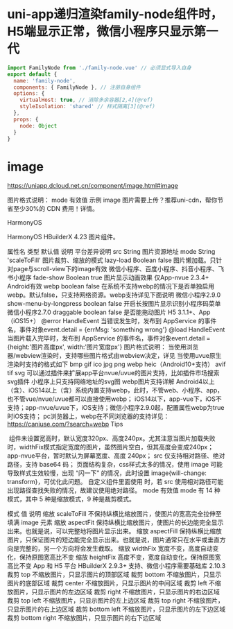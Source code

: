 # uni-app递归渲染family-node组件时，H5端显示正常，微信小程序只显示第一代
```js
import FamilyNode from './family-node.vue' // 必须显式导入自身
export default {
  name: 'family-node',
  components: { FamilyNode }, // 注册自身组件
  options: {
    virtualHost: true, // 消除多余容器[2,4](@ref)
    styleIsolation: 'shared' // 样式隔离[3](@ref)
  },
  props: {
    node: Object
  }
}
```
# image
https://uniapp.dcloud.net.cn/component/image.html#image


图片格式说明：
mode 有效值
示例
image
图片需要上传？推荐uni-cdn，帮你节省至少30%的 CDN 费用！详情。

HarmonyOS

HarmonyOS
HBuilderX 4.23
图片组件。

属性名	类型	默认值	说明	平台差异说明
src	String		图片资源地址
mode	String	'scaleToFill'	图片裁剪、缩放的模式
lazy-load	Boolean	false	图片懒加载。只针对page与scroll-view下的image有效	微信小程序、百度小程序、抖音小程序、飞书小程序
fade-show	Boolean	true	图片显示动画效果	仅App-nvue 2.3.4+ Android有效
webp	boolean	false	在系统不支持webp的情况下是否单独启用webp。默认false，只支持网络资源。webp支持详见下面说明	微信小程序2.9.0
show-menu-by-longpress	boolean	false	开启长按图片显示识别小程序码菜单	微信小程序2.7.0
draggable	boolean	false	是否能拖动图片	H5 3.1.1+、App（iOS15+）
@error	HandleEvent		当错误发生时，发布到 AppService 的事件名，事件对象event.detail = {errMsg: 'something wrong'}
@load	HandleEvent		当图片载入完毕时，发布到 AppService 的事件名，事件对象event.detail = {height:'图片高度px', width:'图片宽度px'}
图片格式说明：
当使用浏览器/webview渲染时，支持哪些图片格式由webview决定，详见
当使用uvue原生渲染时支持的格式如下
 bmp
 gif
 ico
 jpg
 png
 webp
 heic（Android10+支持）
 avif
 tif
 svg
可以通过插件来扩展app平台nvue/uvue的图片支持，比如插件市场搜索svg插件
小程序上只支持网络地址的svg图
webp图片支持详解
Android4以上（含）、iOS14以上（含）系统内置支持webp，此时，不管web、小程序、app，也不管vue/nvue/uvue都可以直接使用webp；
iOS14以下，app-vue下，iOS不支持；app-nvue/uvue下，iOS支持；微信小程序2.9.0起，配置属性webp为true时iOS支持；
pc浏览器上，webp在不同浏览器的支持详见：https://caniuse.com/?search=webp
Tips

<image> 组件未设置宽高时，默认宽度320px、高度240px。尤其注意当图片加载失败时，widthFix模式指定宽度的图片，虽然图片空白，但其高度会变成240px；app-nvue平台，暂时默认为屏幕宽度、高度 240px；
src 仅支持相对路径、绝对路径，支持 base64 码；
页面结构复杂，css样式太多的情况，使用 image 可能导致样式生效较慢，出现 “闪一下” 的情况，此时设置 image{will-change: transform}，可优化此问题。
自定义组件里面使用 <image>时，若 src 使用相对路径可能出现路径查找失败的情况，故建议使用绝对路径。
mode 有效值
mode 有 14 种模式，其中 5 种是缩放模式，9 种是裁剪模式。

模式	值	说明
缩放	scaleToFill	不保持纵横比缩放图片，使图片的宽高完全拉伸至填满 image 元素
缩放	aspectFit	保持纵横比缩放图片，使图片的长边能完全显示出来。也就是说，可以完整地将图片显示出来。
缩放	aspectFill	保持纵横比缩放图片，只保证图片的短边能完全显示出来。也就是说，图片通常只在水平或垂直方向是完整的，另一个方向将会发生截取。
缩放	widthFix	宽度不变，高度自动变化，保持原图宽高比不变
缩放	heightFix	高度不变，宽度自动变化，保持原图宽高比不变 App 和 H5 平台 HBuilderX 2.9.3+ 支持、微信小程序需要基础库 2.10.3
裁剪	top	不缩放图片，只显示图片的顶部区域
裁剪	bottom	不缩放图片，只显示图片的底部区域
裁剪	center	不缩放图片，只显示图片的中间区域
裁剪	left	不缩放图片，只显示图片的左边区域
裁剪	right	不缩放图片，只显示图片的右边区域
裁剪	top left	不缩放图片，只显示图片的左上边区域
裁剪	top right	不缩放图片，只显示图片的右上边区域
裁剪	bottom left	不缩放图片，只显示图片的左下边区域
裁剪	bottom right	不缩放图片，只显示图片的右下边区域

